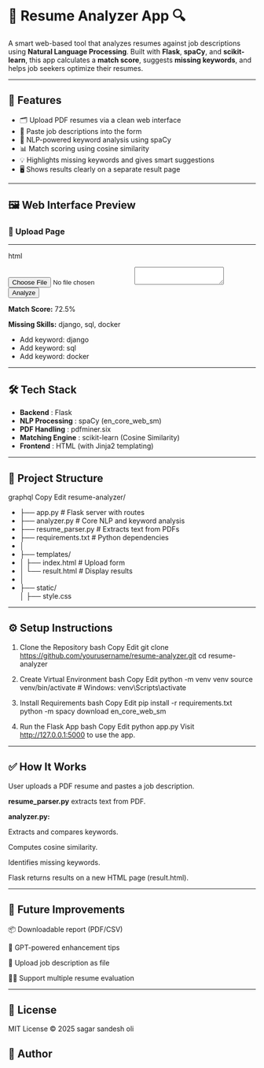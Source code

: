 # 📄 Resume Analyzer App 🔍

A smart web-based tool that analyzes resumes against job descriptions using **Natural Language Processing**. Built with **Flask**, **spaCy**, and **scikit-learn**, this app calculates a **match score**, suggests **missing keywords**, and helps job seekers optimize their resumes.

---

## 🚀 Features

- 🗂 Upload PDF resumes via a clean web interface
- 💬 Paste job descriptions into the form
- 🧠 NLP-powered keyword analysis using spaCy
- 📊 Match scoring using cosine similarity
- 💡 Highlights missing keywords and gives smart suggestions
- 🖥️ Shows results clearly on a separate result page

---

## 🖼️ Web Interface Preview

### 🔘 Upload Page

----
html
<form action="/analyze" method="post" enctype="multipart/form-data">
    <input type="file" name="resume">
    <textarea name="jobdesc"></textarea>
    <input type="submit" value="Analyze">
</form>

<p><strong>Match Score:</strong> 72.5%</p>
<p><strong>Missing Skills:</strong> django, sql, docker</p>

<ul>
  <li>Add keyword: django</li>
  <li>Add keyword: sql</li>
  <li>Add keyword: docker</li>
</ul>

----

## 🛠 Tech Stack 
- **Backend**	   :                                 Flask
- **NLP Processing** :	                            spaCy (en_core_web_sm)
- **PDF Handling** :	                            pdfminer.six
- **Matching Engine** :	                            scikit-learn (Cosine Similarity)
- **Frontend** :	                                HTML (with Jinja2 templating)

----
## 📁 Project Structure
graphql
Copy
Edit
resume-analyzer/
- ├── app.py                    # Flask server with routes
- ├── analyzer.py               # Core NLP and keyword analysis
- ├── resume_parser.py          # Extracts text from PDFs
- ├── requirements.txt          # Python dependencies
- │
- ├── templates/
- │   ├── index.html            # Upload form
- │   └── result.html           # Display results
- │
- ├── static/                   
  │     ├── style.css
  
----
## ⚙️ Setup Instructions
1. Clone the Repository
bash
Copy
Edit
git clone https://github.com/yourusername/resume-analyzer.git
cd resume-analyzer

2. Create Virtual Environment
bash
Copy
Edit
python -m venv venv
source venv/bin/activate    # Windows: venv\Scripts\activate

3. Install Requirements
bash
Copy
Edit
pip install -r requirements.txt
python -m spacy download en_core_web_sm

4. Run the Flask App
bash
Copy
Edit
python app.py
Visit http://127.0.0.1:5000 to use the app.

----
## ✅ How It Works
User uploads a PDF resume and pastes a job description.

**resume_parser.py** extracts text from PDF.

**analyzer.py:**

Extracts and compares keywords.

Computes cosine similarity.

Identifies missing keywords.

Flask returns results on a new HTML page (result.html).

----
## 🧠 Future Improvements
📦 Downloadable report (PDF/CSV)

🧠 GPT-powered enhancement tips

🧾 Upload job description as file

🧑‍💼 Support multiple resume evaluation

----
## 📄 License
MIT License © 2025 sagar sandesh oli

## 🙌 Author

